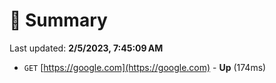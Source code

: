 # 📖 Summary
Last updated: **2/5/2023, 7:45:09 AM**

- `GET` [https://google.com](https://google.com) - **Up** (174ms)
